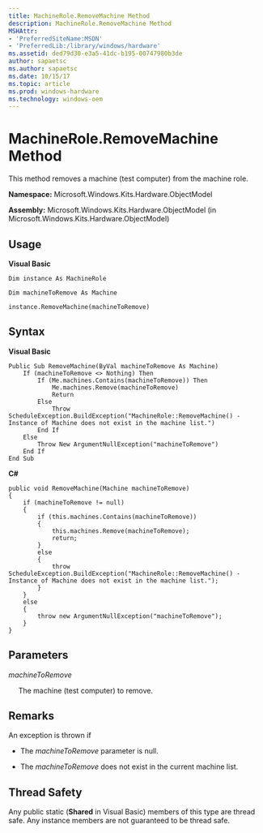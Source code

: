 ```yaml
---
title: MachineRole.RemoveMachine Method
description: MachineRole.RemoveMachine Method
MSHAttr:
- 'PreferredSiteName:MSDN'
- 'PreferredLib:/library/windows/hardware'
ms.assetid: ded79d30-e3a5-41dc-b195-00747980b3de
author: sapaetsc
ms.author: sapaetsc
ms.date: 10/15/17
ms.topic: article
ms.prod: windows-hardware
ms.technology: windows-oem
---
```


# MachineRole.RemoveMachine Method


This method removes a machine (test computer) from the machine role.

**Namespace:** Microsoft.Windows.Kits.Hardware.ObjectModel

**Assembly:** Microsoft.Windows.Kits.Hardware.ObjectModel (in Microsoft.Windows.Kits.Hardware.ObjectModel)

## <span id="Usage"></span><span id="usage"></span><span id="USAGE"></span>Usage


**Visual Basic**

`Dim instance As MachineRole`

`Dim machineToRemove As Machine`

`instance.RemoveMachine(machineToRemove)`

## <span id="Syntax"></span><span id="syntax"></span><span id="SYNTAX"></span>Syntax


**Visual Basic**

``` syntax
Public Sub RemoveMachine(ByVal machineToRemove As Machine)
    If (machineToRemove <> Nothing) Then
        If (Me.machines.Contains(machineToRemove)) Then
            Me.machines.Remove(machineToRemove)
            Return
        Else
            Throw ScheduleException.BuildException("MachineRole::RemoveMachine() - Instance of Machine does not exist in the machine list.")
        End If
    Else
        Throw New ArgumentNullException("machineToRemove")
    End If
End Sub
```

**C#**

``` syntax
public void RemoveMachine(Machine machineToRemove)
{
    if (machineToRemove != null)
    {
        if (this.machines.Contains(machineToRemove))
        {
            this.machines.Remove(machineToRemove);
            return;
        }
        else
        {
            throw ScheduleException.BuildException("MachineRole::RemoveMachine() - Instance of Machine does not exist in the machine list.");
        }
    }
    else
    {
        throw new ArgumentNullException("machineToRemove");
    }
}
```

## <span id="Parameters"></span><span id="parameters"></span><span id="PARAMETERS"></span>Parameters


*machineToRemove*

     The machine (test computer) to remove.

## <span id="Remarks"></span><span id="remarks"></span><span id="REMARKS"></span>Remarks


An exception is thrown if

-   The *machineToRemove* parameter is null.

-   The *machineToRemove* does not exist in the current machine list.

## <span id="Thread_Safety"></span><span id="thread_safety"></span><span id="THREAD_SAFETY"></span>Thread Safety


Any public static (**Shared** in Visual Basic) members of this type are thread safe. Any instance members are not guaranteed to be thread safe.

 

 






